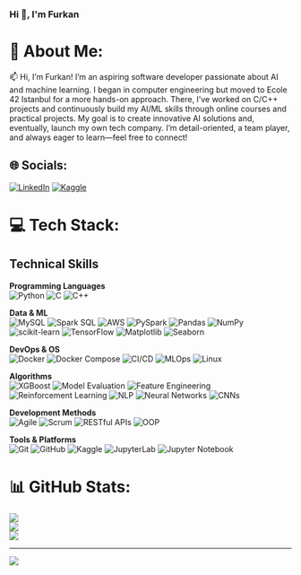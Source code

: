 ###                                                                       Hi 👋, I'm Furkan

# 💫 About Me:
📫 Hi, I’m Furkan! I’m an aspiring software developer passionate about AI and machine learning. I began in computer engineering but moved to Ecole 42 Istanbul for a more hands-on approach. There, I’ve worked on C/C++ projects and continuously build my AI/ML skills through online courses and practical projects. My goal is to create innovative AI solutions and, eventually, launch my own tech company. I’m detail-oriented, a team player, and always eager to learn—feel free to connect!


## 🌐 Socials:
[![LinkedIn](https://img.shields.io/badge/LinkedIn-%230077B5.svg?logo=linkedin&logoColor=white)](https://linkedin.com/in/furkangny) [![Kaggle](https://img.shields.io/badge/Kaggle-%237289DA.svg?logo=kaggle&logoColor=white)](https://www.kaggle.com/furykan)

# 💻 Tech Stack:
## Technical Skills

**Programming Languages**  
![Python](https://img.shields.io/badge/Python-3670A0?style=for-the-badge&logo=python&logoColor=ffdd54) ![C](https://img.shields.io/badge/C-%2300599C.svg?style=for-the-badge&logo=c&logoColor=white) ![C++](https://img.shields.io/badge/C%2B%2B-%2300599C.svg?style=for-the-badge&logo=c%2B%2B&logoColor=white)  

**Data & ML**  
![MySQL](https://img.shields.io/badge/MySQL-%2300f.svg?style=for-the-badge&logo=mysql&logoColor=white) ![Spark SQL](https://img.shields.io/badge/Spark_SQL-EE9224?style=for-the-badge&logo=apachespark&logoColor=white) ![AWS](https://img.shields.io/badge/AWS-232F3E?style=for-the-badge&logo=amazonaws&logoColor=white) ![PySpark](https://img.shields.io/badge/PySpark-EE9224?style=for-the-badge&logo=apache%20spark&logoColor=white) ![Pandas](https://img.shields.io/badge/pandas-%23150458.svg?style=for-the-badge&logo=pandas&logoColor=white) ![NumPy](https://img.shields.io/badge/numpy-%23013243.svg?style=for-the-badge&logo=numpy&logoColor=white) ![scikit-learn](https://img.shields.io/badge/scikit--learn-F7931E.svg?style=for-the-badge&logo=scikit-learn&logoColor=white) ![TensorFlow](https://img.shields.io/badge/TensorFlow-FF6F00.svg?style=for-the-badge&logo=TensorFlow&logoColor=white) ![Matplotlib](https://img.shields.io/badge/Matplotlib-%2300a6fb.svg?style=for-the-badge&logo=matplotlib&logoColor=white) ![Seaborn](https://img.shields.io/badge/Seaborn-0769AD.svg?style=for-the-badge&logo=Seaborn&logoColor=white)  

**DevOps & OS**  
![Docker](https://img.shields.io/badge/Docker-%230db7ed.svg?style=for-the-badge&logo=docker&logoColor=white) ![Docker Compose](https://img.shields.io/badge/Docker_Compose-%230db7ed.svg?style=for-the-badge&logo=docker&logoColor=white) ![CI/CD](https://img.shields.io/badge/CI%2FCD-000000?style=for-the-badge&logo=githubactions&logoColor=white) ![MLOps](https://img.shields.io/badge/MLOps-009fdb?style=for-the-badge&logo=kubernetes&logoColor=white) ![Linux](https://img.shields.io/badge/Linux-FCC624?style=for-the-badge&logo=linux&logoColor=black)  

**Algorithms**  
![XGBoost](https://img.shields.io/badge/XGBoost-43A047?style=for-the-badge&logo=xgboost&logoColor=white)  ![Model Evaluation](https://img.shields.io/badge/Model_Evaluation-232F3E?style=for-the-badge&logo=amazonaws&logoColor=white) ![Feature Engineering](https://img.shields.io/badge/numpy-%23013243.svg?style=for-the-badge&logo=numpy&logoColor=white) ![Reinforcement Learning](https://img.shields.io/badge/Reinforcement_Learning-43A047?style=for-the-badge&logo=Reinforcement_Learning&logoColor=white) ![NLP](https://img.shields.io/badge/NLP-43A047?style=for-the-badge&logo=NLP&logoColor=white) ![Neural Networks](https://img.shields.io/badge/Neural_Networks-43A047?style=for-the-badge&logo=Neural_Networks&logoColor=white) ![CNNs](https://img.shields.io/badge/CNNs-F06B1A?style=for-the-badge&logo=CNNs&logoColor=white) 

**Development Methods**  
![Agile](https://img.shields.io/badge/Agile-F06B1A?style=for-the-badge&logo=agile&logoColor=white) ![Scrum](https://img.shields.io/badge/Scrum-1F8ACB?style=for-the-badge&logo=scrumalliance&logoColor=white) ![RESTful APIs](https://img.shields.io/badge/RESTful_APIs-007ACC?style=for-the-badge&logo=apacheserver&logoColor=white) ![OOP](https://img.shields.io/badge/OOP-4E9A06?style=for-the-badge&logo=objectivec&logoColor=white)  

**Tools & Platforms**  
![Git](https://img.shields.io/badge/Git-F05032?style=for-the-badge&logo=git&logoColor=white) ![GitHub](https://img.shields.io/badge/GitHub-181717?style=for-the-badge&logo=github&logoColor=white) ![Kaggle](https://img.shields.io/badge/Kaggle-%237289DA.svg?style=for-the-badge&logo=kaggle&logoColor=white) ![JupyterLab](https://img.shields.io/badge/JupyterLab-F37626?style=for-the-badge&logo=jupyter&logoColor=white) ![Jupyter Notebook](https://img.shields.io/badge/Jupyter_Notebook-F37626?style=for-the-badge&logo=jupyter&logoColor=white)  


# 📊 GitHub Stats:
![](https://github-readme-stats.vercel.app/api?username=furkangny&theme=dark&hide_border=false&include_all_commits=false&count_private=false)<br/>
![](https://github-readme-streak-stats.herokuapp.com/?user=furkangny&theme=dark&hide_border=false)<br/>
![](https://github-readme-stats.vercel.app/api/top-langs/?username=furkangny&theme=dark&hide_border=false&include_all_commits=false&count_private=false&layout=compact)

---
[![](https://visitcount.itsvg.in/api?id=furkangny&icon=0&color=0)](https://visitcount.itsvg.in)

<!-- Proudly created with GPRM ( https://gprm.itsvg.in ) -->
